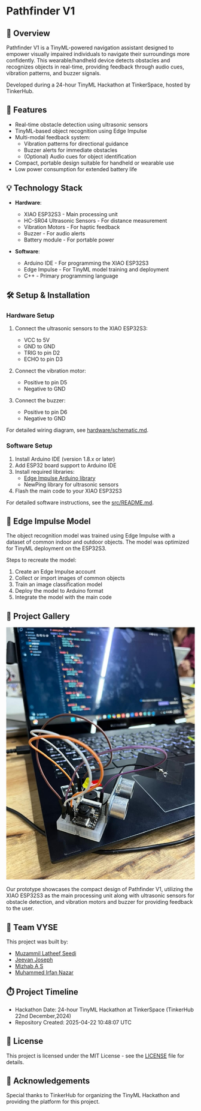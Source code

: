 # Pathfinder V1

## 🌟 Overview

Pathfinder V1 is a TinyML-powered navigation assistant designed to empower visually impaired individuals to navigate their surroundings more confidently. This wearable/handheld device detects obstacles and recognizes objects in real-time, providing feedback through audio cues, vibration patterns, and buzzer signals.

Developed during a 24-hour TinyML Hackathon at TinkerSpace, hosted by TinkerHub.

## 🚀 Features

- Real-time obstacle detection using ultrasonic sensors
- TinyML-based object recognition using Edge Impulse
- Multi-modal feedback system:
  - Vibration patterns for directional guidance
  - Buzzer alerts for immediate obstacles
  - (Optional) Audio cues for object identification
- Compact, portable design suitable for handheld or wearable use
- Low power consumption for extended battery life

## 💡 Technology Stack

- **Hardware**:
  - XIAO ESP32S3 - Main processing unit
  - HC-SR04 Ultrasonic Sensors - For distance measurement
  - Vibration Motors - For haptic feedback
  - Buzzer - For audio alerts
  - Battery module - For portable power
  
- **Software**:
  - Arduino IDE - For programming the XIAO ESP32S3
  - Edge Impulse - For TinyML model training and deployment
  - C++ - Primary programming language

## 🛠️ Setup & Installation

### Hardware Setup

1. Connect the ultrasonic sensors to the XIAO ESP32S3:
   - VCC to 5V
   - GND to GND
   - TRIG to pin D2
   - ECHO to pin D3

2. Connect the vibration motor:
   - Positive to pin D5
   - Negative to GND

3. Connect the buzzer:
   - Positive to pin D6
   - Negative to GND

For detailed wiring diagram, see [hardware/schematic.md](hardware/schematic.md).

### Software Setup

1. Install Arduino IDE (version 1.8.x or later)
2. Add ESP32 board support to Arduino IDE
3. Install required libraries:
   - [Edge Impulse Arduino library](https://docs.edgeimpulse.com/docs/deployment/arduino-library)
   - NewPing library for ultrasonic sensors
4. Flash the main code to your XIAO ESP32S3

For detailed software instructions, see the [src/README.md](src/README.md).

## 🧠 Edge Impulse Model

The object recognition model was trained using Edge Impulse with a dataset of common indoor and outdoor objects. The model was optimized for TinyML deployment on the ESP32S3.

Steps to recreate the model:
1. Create an Edge Impulse account
2. Collect or import images of common objects
3. Train an image classification model
4. Deploy the model to Arduino format
5. Integrate the model with the main code

## 👀 Project Gallery

![Pathfinder V1 Prototype](docs/1735728053423.jpg)

Our prototype showcases the compact design of Pathfinder V1, utilizing the XIAO ESP32S3 as the main processing unit along with ultrasonic sensors for obstacle detection, and vibration motors and buzzer for providing feedback to the user.

## 🤝 Team VYSE

This project was built by:
- [Muzammil Latheef Seedi](https://github.com/muzml)
- [Jeevan Joseph](https://github.com/jeevanjoseph03)
- [Mizhab A S](https://github.com/mizhab-as)
- [Muhammed Irfan Nazar](https://github.com/Irfan-34)

## ⏱️ Project Timeline

- Hackathon Date: 24-hour TinyML Hackathon at TinkerSpace (TinkerHub 22nd December,2024)
- Repository Created: 2025-04-22 10:48:07 UTC

## 📝 License

This project is licensed under the MIT License - see the [LICENSE](LICENSE) file for details.

## 🙏 Acknowledgements

Special thanks to TinkerHub for organizing the TinyML Hackathon and providing the platform for this project.
